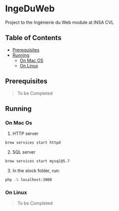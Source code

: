 
# IngeDuWeb

Project to the Ingénierie du Web module at INSA CVL</td></tr></table>

<!-- TABLE OF CONTENTS -->
## Table of Contents

* [Prerequisites](#prerequisites)
* [Running](#running)
  * [On Mac OS](#on-mac-os)
  * [On Linux](#on-linux)

 
## Prerequisites

> To be Completed

## Running

### On Mac Os

1. HTTP server

```sh
brew services start httpd
```

2. SQL server

```sh
brew services start mysql@5.7
````

3. In the stock folder, run:

```sh
php -S localhost:3000
```

### On Linux

> To be Completed
